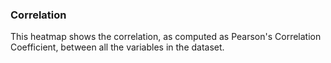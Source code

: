 ### Correlation

This heatmap shows the correlation, as computed as Pearson's Correlation Coefficient, between all the variables in the dataset. 
